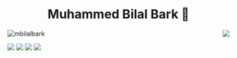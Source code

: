 <h1 align="center">Muhammed Bilal Bark 👋</h1>

<img align='right' src="https://github-readme-stats.vercel.app/api?username=mbilalbark&show_icons=true&theme=radical" >
<p align="left"> <img src="https://komarev.com/ghpvc/?username=mbilalbark" alt="mbilalbark" /> </p>

[![](https://img.shields.io/badge/twitter-%231DA1F2.svg?&style=for-the-badge&logo=twitter&logoColor=white)](https://www.twitter.com/mbilalbark)
[![](https://img.shields.io/badge/linkedin-%230077B5.svg?&style=for-the-badge&logo=linkedin&logoColor=white)](https://www.linkedin.com/in/mbilalbark/)
[![](https://img.shields.io/badge/website-%23E4405F.svg?&style=for-the-badge&logo=website&logoColor=white)](http://mbilalbark.com)
[![](https://img.shields.io/badge/medium-%23E4405F.svg?&style=for-the-badge&logo=medium&logoColor=white)](https://medium.com/@mbilalbark)
